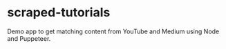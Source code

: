 # scraped-tutorials
Demo app to get matching content from YouTube and Medium using Node and Puppeteer.
